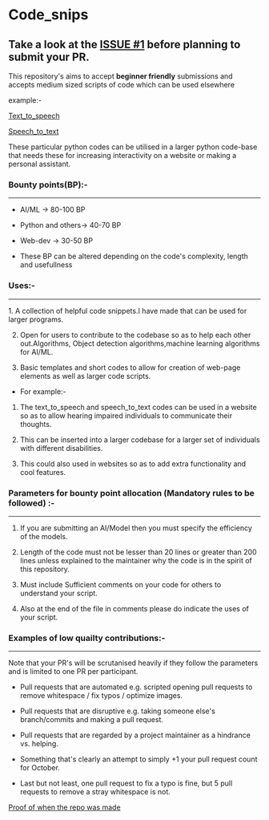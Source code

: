 <h1>Code_snips</h1>

## Take a look at the [ISSUE #1](https://github.com/acmpesuecc/code_snips/issues/1) before planning to submit your PR.

This repository's aims to accept **beginner friendly** submissions and accepts medium sized scripts of code which can be used elsewhere 

example:-

[Text_to_speech](https://github.com/acmpesuecc/code_snips/blob/main/Python/text_to_speech.py)

[Speech_to_text](https://github.com/acmpesuecc/code_snips/blob/main/Python/speech_to_text.py)

These particular python codes can be utilised in a larger python code-base that needs these for increasing interactivity on a website or making a personal assistant.

### Bounty points(BP):-
<hr>

+ AI/ML -> 80-100 BP

+ Python and others-> 40-70 BP

+ Web-dev -> 30-50 BP

+ These BP can be altered depending on the code's complexity, length and usefullness

### Uses:-
<hr>
 1. A collection of helpful code snippets.I have made that can be used for larger programs. 
 
 2. Open for users to contribute to the codebase so as to help each other out.Algorithms, Object detection algorithms,machine learning algorithms for AI/ML.

 3. Basic templates and short codes to allow for creation of web-page elements as well as larger code scripts.
 
 - For example:-
 1. The text_to_speech and speech_to_text codes can be used in a website so as to allow hearing impaired individuals to communicate their thoughts.
 
 2. This can be inserted into a larger codebase for a larger set of individuals with different disabilities.

 3. This could also used in websites so as to add extra functionality and cool features.

### Parameters for bounty point allocation (Mandatory rules to be followed) :-
<hr>

1. If you are submitting an AI/Model then you must specify the efficiency of the models.

2. Length of the code must not be lesser than 20 lines or greater than 200 lines unless explained to the maintainer why the code is in the spirit of this repository.

3. Must include Sufficient comments on your code for others to understand your script.

4. Also at the end of the file in comments please do indicate the uses of your script.

### Examples of low quailty contributions:-
<hr>
Note that your PR's will be scrutanised heavily if they follow the parameters and is limited to one PR per participant.

+ Pull requests that are automated e.g. scripted opening pull requests to remove whitespace / fix typos / optimize images.

+ Pull requests that are disruptive e.g. taking someone else's branch/commits and making a pull request.

+ Pull requests that are regarded by a project maintainer as a hindrance vs. helping.

+ Something that's clearly an attempt to simply +1 your pull request count for October.

+ Last but not least, one pull request to fix a typo is fine, but 5 pull requests to remove a stray whitespace is not.


[Proof of when the repo was made](https://api.github.com/repos/Mohamed-Ayaan358/code_snips)
